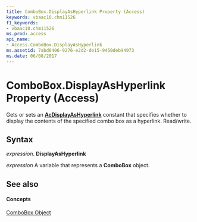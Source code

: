 ```yaml
---
title: ComboBox.DisplayAsHyperlink Property (Access)
keywords: vbaac10.chm11526
f1_keywords:
- vbaac10.chm11526
ms.prod: access
api_name:
- Access.ComboBox.DisplayAsHyperlink
ms.assetid: 7abd6406-9276-e2d2-de15-9450deb94973
ms.date: 06/08/2017
---
```



# ComboBox.DisplayAsHyperlink Property (Access)

Gets or sets an **[AcDisplayAsHyperlink](acdisplayashyperlink-enumeration-access.md)** constant that specifies whether to display the contents of the specified combo box as a hyperlink. Read/write.


## Syntax

 _expression_. **DisplayAsHyperlink**

 _expression_ A variable that represents a **ComboBox** object.


## See also


#### Concepts


[ComboBox Object](combobox-object-access.md)

